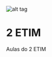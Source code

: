 ![alt tag](http://docs.oracle.com/javadb/support/images/Java_clr_hori.gif)
# 2 ETIM
Aulas do 2 ETIM
